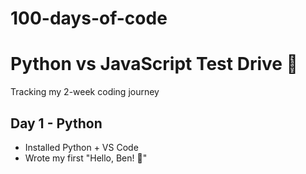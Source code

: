 # 100-days-of-code

# Python vs JavaScript Test Drive 🚀
Tracking my 2-week coding journey

## Day 1 - Python
- Installed Python + VS Code
- Wrote my first "Hello, Ben! 🚀"
